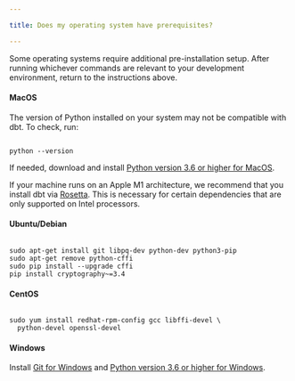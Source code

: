 ```yaml
---

title: Does my operating system have prerequisites?

---
```


Some operating systems require additional pre-installation setup. After running whichever commands are relevant to your development environment, return to the instructions above.

#### MacOS

The version of Python installed on your system may not be compatible with dbt. To check, run:

```shell

python --version

```

If needed, download and install [Python version 3.6 or higher for MacOS](https://www.python.org/downloads/macos).

If your machine runs on an Apple M1 architecture, we recommend that you install dbt via [Rosetta](https://support.apple.com/en-us/HT211861). This is necessary for certain dependencies that are only supported on Intel processors.

#### Ubuntu/Debian

```shell

sudo apt-get install git libpq-dev python-dev python3-pip
sudo apt-get remove python-cffi
sudo pip install --upgrade cffi
pip install cryptography~=3.4

```

#### CentOS

```shell

sudo yum install redhat-rpm-config gcc libffi-devel \
  python-devel openssl-devel

```

#### Windows

Install [Git for Windows](https://git-scm.com/downloads) and [Python version 3.6 or higher for Windows](https://www.python.org/downloads/windows/).